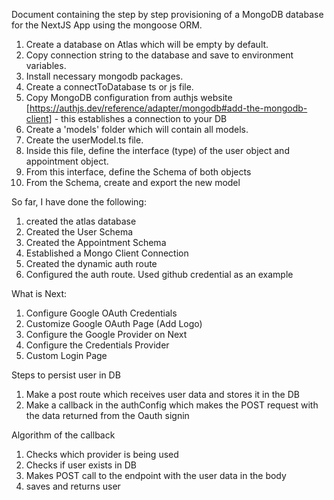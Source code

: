 Document containing the step by step provisioning of a MongoDB database for the NextJS App using the mongoose ORM.

1. Create a database on Atlas which will be empty by default.
2. Copy connection string to the database and save to environment variables.
3. Install necessary mongodb packages.
4. Create a connectToDatabase ts or js file.
5. Copy MongoDB configuration from authjs website [https://authjs.dev/reference/adapter/mongodb#add-the-mongodb-client] - this establishes a connection to your DB
6. Create a 'models' folder which will contain all models.
7. Create the userModel.ts file.
8. Inside this file, define the interface (type) of the user object and appointment object.
9. From this interface, define the Schema of both objects
10. From the Schema, create and export the new model

So far, I have done the following:

1. created the atlas database
2. Created the User Schema
3. Created the Appointment Schema
4. Established a Mongo Client Connection
5. Created the dynamic auth route
6. Configured the auth route. Used github credential as an example

What is Next:

1. Configure Google OAuth Credentials
2. Customize Google OAuth Page (Add Logo)
3. Configure the Google Provider on Next
4. Configure the Credentials Provider
5. Custom Login Page

Steps to persist user in DB

1.  Make a post route which receives user data and stores it in the DB
2.  Make a callback in the authConfig which makes the POST request with the data returned from the Oauth signin

Algorithm of the callback

1. Checks which provider is being used
2. Checks if user exists in DB
3. Makes POST call to the endpoint with the user data in the body
4. saves and returns user
